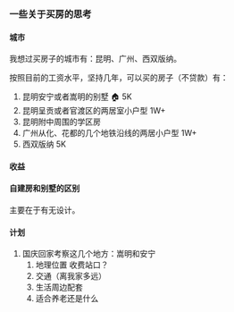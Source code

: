 <!--
 * @Author: cc_ray changrui03@meituan.com
 * @Date: 2024-06-11 12:42:42
 * @LastEditors: cc_ray changrui03@meituan.com
 * @LastEditTime: 2024-06-11 13:19:49
 * @FilePath: /ChenWenle0815/database/BuyHouse.md
 * @Description: 这是默认设置,请设置`customMade`, 打开koroFileHeader查看配置 进行设置: https://github.com/OBKoro1/koro1FileHeader/wiki/%E9%85%8D%E7%BD%AE
-->
### 一些关于买房的思考

#### 城市
我想过买房子的城市有：昆明、广州、西双版纳。

按照目前的工资水平，坚持几年，可以买的房子（不贷款）有：
1. 昆明安宁或者嵩明的别墅 🏠  5K
2. 昆明呈贡或者官渡区的两居室小户型 1W+
3. 昆明附中周围的学区房 
4. 广州从化、花都的几个地铁沿线的两居小户型 1W+
5. 西双版纳 5K
   
#### 收益


#### 自建房和别墅的区别
  主要在于有无设计。


#### 计划 
1. 国庆回家考察这几个地方：嵩明和安宁
   1. 地理位置 收费站口？
   2. 交通（离我家多远）
   3. 生活周边配套
   4. 适合养老还是什么